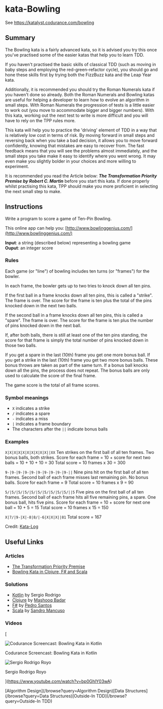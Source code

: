 # kata-Bowling
See https://katalyst.codurance.com/bowling


Summary
-------

The Bowling kata is a fairly advanced kata, so it is advised you try this once you've practised some of the easier katas that help you to learn TDD.

If you haven't practised the basic skills of classical TDD (such as moving in baby steps and employing the red-green-refactor cycle), you should go and hone these skills first by trying both the FizzBuzz kata and the Leap Year kata.

Additionally, it is recommended you should try the Roman Numerals kata if you haven't done so already. Both the Roman Numerals and Bowling katas are useful for helping a developer to learn how to evolve an algorithm in small steps. With Roman Numerals the progression of tests is a little easier to work out (you move to accommodate bigger and bigger numbers). With this kata, working out the next test to write is more difficult and you will have to rely on the TPP rules more.

This kata will help you to practice the 'driving' element of TDD in a way that is relatively low cost in terms of risk. By moving forward in small steps and reversing back when you take a bad decision, it allows you to move forward confidently, knowing that mistakes are easy to recover from. The fast feedback means that you will see the problems almost immediately, and the small steps you take make it easy to identify where you went wrong. It may even make you slightly bolder in your choices and more willing to experiment.

It is recommended you read the Article below: _**The Transformation Priority Premise by Robert C. Martin**_ before you start this kata. If done properly whilst practising this kata, TPP should make you more proficient in selecting the next small step to make.

Instructions
------------

Write a program to score a game of Ten-Pin Bowling.

This online app can help you: [http://www.bowlinggenius.com/](http://www.bowlinggenius.com/)

**Input**: a string (described below) representing a bowling game  
**Ouput**: an integer score

### Rules

Each game (or "line") of bowling includes ten turns (or "frames") for the bowler.

In each frame, the bowler gets up to two tries to knock down all ten pins.

If the first ball in a frame knocks down all ten pins, this is called a "strike". The frame is over. The score for the frame is ten plus the total of the pins knocked down in the next two balls.

If the second ball in a frame knocks down all ten pins, this is called a "spare". The frame is over. The score for the frame is ten plus the number of pins knocked down in the next ball.

If, after both balls, there is still at least one of the ten pins standing, the score for that frame is simply the total number of pins knocked down in those two balls.

If you get a spare in the last (10th) frame you get one more bonus ball. If you get a strike in the last (10th) frame you get two more bonus balls. These bonus throws are taken as part of the same turn. If a bonus ball knocks down all the pins, the process does not repeat. The bonus balls are only used to calculate the score of the final frame.

The game score is the total of all frame scores.

### Symbol meanings

*   `X` indicates a strike
*   `/` indicates a spare
*   `-` indicates a miss
*   `|` indicates a frame boundary
*   The characters after the `||` indicate bonus balls

### Examples

`X|X|X|X|X|X|X|X|X|X||XX` Ten strikes on the first ball of all ten frames. Two bonus balls, both strikes. Score for each frame = 10 + score for next two balls = 10 + 10 + 10 = 30 Total score = 10 frames x 30 = 300

`9-|9-|9-|9-|9-|9-|9-|9-|9-|9-||` Nine pins hit on the first ball of all ten frames. Second ball of each frame misses last remaining pin. No bonus balls. Score for each frame = 9 Total score = 10 frames x 9 = 90

`5/|5/|5/|5/|5/|5/|5/|5/|5/|5/||5` Five pins on the first ball of all ten frames. Second ball of each frame hits all five remaining pins, a spare. One bonus ball, hits five pins. Score for each frame = 10 + score for next one ball = 10 + 5 = 15 Total score = 10 frames x 15 = 150

`X|7/|9-|X|-8|8/|-6|X|X|X||81` Total score = 167

Credit: [Kata-Log](http://kata-log.rocks/bowling-game-kata)

Useful Links
------------

### Articles

*   [The Transformation Priority Premise](http://blog.cleancoder.com/uncle-bob/2013/05/27/TheTransformationPriorityPremise.html)
*   [Bowling Kata in Clojure, F# and Scala](https://codurance.com/2016/05/16/bowling-kata-in-clojure-fsharp-scala/)

### Solutions

*   [Kotlin](https://github.com/codurance/bowling_game_kata) by Sergio Rodrigo
*   [Clojure](https://github.com/mashooq/katas/tree/master/clojure/bowling) by [Mashooq Badar](https://codurance.com/publications/author/mashooq-badar/)
*   [F#](https://github.com/pedromsantos/FSharpKatas/blob/master/BowlingV2.fs) by [Pedro Santos](https://codurance.com/publications/author/pedro-santos/)
*   [Scala](https://github.com/sandromancuso/bowling_kata_scala) by [Sandro Mancuso](https://codurance.com/publications/author/sandro-mancuso)

### Videos

[

![Codurance Screencast: Bowling Kata in Kotlin](https://images.ctfassets.net/ofnietn7wwjz/2x82WzYIKhjd26MiQpSLME/10016b279ae9bf7f83c1d8db54b6892d/bowling_background.png)

Codurance Screencast: Bowling Kata in Kotlin

![Sergio Rodrigo Royo](https://images.ctfassets.net/ofnietn7wwjz/19rTYNAsmrwijEH7mrjeWr/427d572edbb8a55d7fc1fd7832afaf69/sergio.jpg)

Sergio Rodrigo Royo

](https://www.youtube.com/watch?v=bp0GhlY03wA)

[Algorithm Design](/browse?query=Algorithm Design)[Data Structures](/browse?query=Data Structures)[Outside-In TDD](/browse?query=Outside-In TDD)